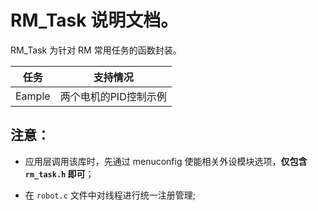 #  RM_Task 说明文档。

RM_Task 为针对 RM 常用任务的函数封装。

| 任务 | 支持情况 |
| -------- | ----------------- |
| Eample | 两个电机的PID控制示例 |



## 注意：

- 应用层调用该库时，先通过 menuconfig 使能相关外设模块选项，**仅包含 `rm_task.h` 即可**；

- 在 `robot.c`  文件中对线程进行统一注册管理;